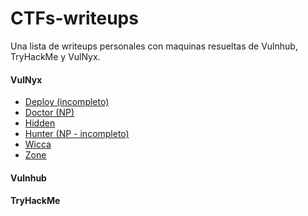 # CTFs-writeups
Una lista de writeups personales con maquinas resueltas de Vulnhub, TryHackMe y VulNyx. 

#### VulNyx
- [Deploy (incompleto)](VulNyx/Deploy%20(incompleto).md)
- [Doctor (NP)](VulNyx/Doctor%20(NP).md)
- [Hidden](VulNyx/Hidden.md)
- [Hunter (NP - incompleto)](VulNyx/Hunter%20(NP%20-%20incompleto).md)
- [Wicca](VulNyx/Wicca.md)
- [Zone](VulNyx/Zone.md)
#### Vulnhub

#### TryHackMe
